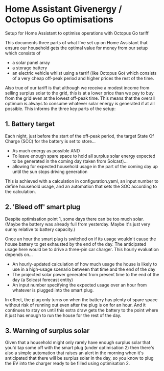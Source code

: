 # Home Assistant Givenergy / Octopus Go optimisations
Setup for Home Assistant to optimise operations with Octopus Go tariff

This documents three parts of what I've set up on Home Assistant that ensure our household gets the optimal value for money from our setup which consists of
 - a solar panel array
 - a storage battery
 - an electric vehicle
whilst using a tarrif (like Octopus Go) which consists of a very cheap off-peak period and higher prices the rest of the time.

Also true of our tariff is that although we receive a modest income from selling surplus solar to the grid, this is at a lower price than we pay to buy from the grid even at the lowest off-peak time. This means that the overall optimum is always to consume whatever solar energy is generated if at all possible. This informs the three key parts of the setup:

## 1. Battery target

Each night, just before the start of the off-peak period, the target State Of Charge (SOC) for the battery is set to store...
 - As much energy as possible AND
 - To leave enough spare space to hold all surplus solar energy expected to be generated in the coming day (taken from Solcast)...
 - allowing for expected household usage in the part of the coming day up until the sun stops driving generation

This is achieved with a calculation in configuration.yaml, an input number to define household usage, and an automation that sets the SOC according to the calculation.

## 2. 'Bleed off' smart plug

Despite optimisation point 1, some days there can be too much solar. (Maybe the battery was already full from yesterday. Maybe it's just very sunny relative to battery capacity.) 

Once an hour the smart plug is switched on if its usage wouldn't cause the house battery to get exhausted by the end of the day. The anticipated usage here would be to drive a three-pin car charger. This hourly evaluation depends on...
 - An hourly-updated calculation of how much usage the house is likely to use in a high-usage scenario between that time and the end of the day
 - The projected solar power generated from present time to the end of the day (a Solcast forecast entity)
 - An input number specifying the expected usage over an hour from whatever is plugged into the smart plug.
 
In effect, the plug only turns on when the battery has plenty of spare space without risk of running out even after the plug is on for an hour. And it continues to stay on until this extra draw gets the battery to the point where it just has enough to run the house for the rest of the day.

## 3. Warning of surplus solar

Given that a household might only rarely have enough surplus solar that you'd tap some off with the smart plug (under optimisation 2) then there's also a simple automation that raises an alert in the morning when it's anticipated that there will be surplus solar in the day, so you know to plug the EV into the charger ready to be filled using optimisation 2.
